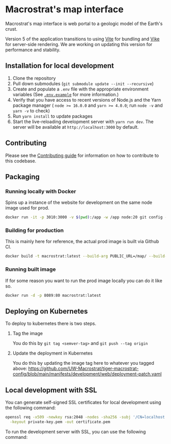 # Macrostrat's map interface

Macrostrat's map interface is web portal to a geologic model of the Earth's crust.

Version 5 of the application transitions to using [Vite](https://vitejs.dev/) for bundling and [Vike](https://vike.dev/)
for server-side rendering. We are working on updating this version for performance and stability.

## Installation for local development

1. Clone the repository
2. Pull down submodules (`git submodule update --init --recursive`)
3. Create and populate a `.env` file with the appropriate environment variables (See [
   `.env.example`](https://github.com/UW-Macrostrat/web/blob/main/.env.example) for more information.)
4. Verify that you have access to recent versions of Node.js and the Yarn package manager ( `node >= 16.0.0` and
   `yarn >= 4.0.0`; run `node -v` and `yarn -v` to check)
5. Run `yarn install` to update packages
6. Start the live-reloading development server with `yarn run dev`. The server will be available at
   `http://localhost:3000` by default.

## Contributing

Please see the [Contributing guide](./CONTRIBUTING.md) for information on how to contribute to this codebase.

## Packaging

### Running locally with Docker

Spins up a instance of the website for development on the same node image used for prod.

```bash
docker run -it -p 3010:3000 -v $(pwd):/app -w /app node:20 git config --global --add safe.directory /app && yarn run dev
```

### Building for production

This is mainly here for reference, the actual prod image is built via Github CI.

```bash
docker build -t macrostrat:latest --build-arg PUBLIC_URL=/map/ --build-arg MAPBOX_API_TOKEN=<> .
```

### Running built image

If for some reason you want to run the prod image locally you can do it like so.

```bash
docker run -d -p 8089:80 macrostrat:latest
```

## Deploying on Kubernetes

To deploy to kubernetes there is two steps.

1. Tag the image

   You do this by `git tag <semver-tag>` and `git push --tag origin`

2. Update the deployment in Kubernetes

   You do this by updating the image tag here to whatever you tagged
   above: https://github.com/UW-Macrostrat/tiger-macrostrat-config/blob/main/manifests/development/web/deployment-patch.yaml

## Local development with SSL

You can generate self-signed SSL certificates for local development using the following command:

```bash
openssl req -x509 -newkey rsa:2048 -nodes -sha256 -subj '/CN=localhost' \
  -keyout private-key.pem -out certificate.pem
```

To run the development server with SSL, you can use the following command:

